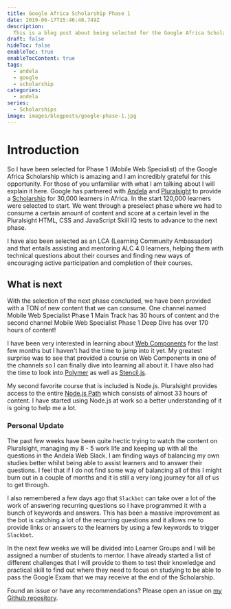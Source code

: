 ```yaml
---
title: Google Africa Scholarship Phase 1
date: 2019-06-17T15:46:48.749Z
description:
  This is a blog post about being selected for the Google Africa Scholarship Phase 1. I talk about what the scholarship is about and my thoughts about being a mentor.
draft: false
hideToc: false
enableToc: true
enableTocContent: true
tags:
  - andela
  - google
  - scholarship
categories:
  - andela
series:
  - Scholarships
image: images/blogposts/google-phase-1.jpg
---
```


# Introduction

So I have been selected for Phase 1 (Mobile Web Specialist) of the Google Africa Scholarship which is amazing and I am incredibly grateful for this opportunity. For those of you unfamiliar with what I am talking about I will explain it here. Google has partnered with [Andela](https://andela.com) and [Pluralsight](http://pluralsight.com) to provide a [Scholarship](https://africa.googleblog.com/2019/04/advance-your-career-with-google-africa.html) for 30,000 learners in Africa. In the start 120,000 learners were selected to start. We went through a preselect phase where we had to consume a certain amount of content and score at a certain level in the Pluralsight HTML, CSS and JavaScript Skill IQ tests to advance to the next phase.

I have also been selected as an LCA (Learning Community Ambassador) and that entails assisting and mentoring ALC 4.0 learners, helping them with technical questions about their courses and finding new ways of encouraging active participation and completion of their courses.

## What is next

With the selection of the next phase concluded, we have been provided with a TON of new content that we can consume. One channel named Mobile Web Specialist Phase 1 Main Track has 30 hours of content and the second channel Mobile Web Specialist Phase 1 Deep Dive has over 170 hours of content!

I have been very interested in learning about [Web Components](https://www.webcomponents.org/) for the last few months but I haven't had the time to jump into it yet. My greatest surprise was to see that provided a course on Web Components in one of the channels so I can finally dive into learning all about it. I have also had the time to look into [Polymer](https://www.polymer-project.org/) as well as [Stencil.js](https://stenciljs.com/).

My second favorite course that is included is Node.js. Pluralsight provides access to the entire [Node.js Path](https://www.pluralsight.com/paths/node-js) which consists of almost 33 hours of content. I have started using Node.js at work so a better understanding of it is going to help me a lot.

### Personal Update

The past few weeks have been quite hectic trying to watch the content on Pluralsight, managing my 8 - 5 work life and keeping up with all the questions in the Andela Web Slack. I am finding ways of balancing my own studies better whilst being able to assist learners and to answer their questions. I feel that if I do not find some way of balancing all of this I might burn out in a couple of months and it is still a very long journey for all of us to get through.

I also remembered a few days ago that `Slackbot` can take over a lot of the work of answering recurring questions so I have programmed it with a bunch of keywords and answers. This has been a massive improvement as the bot is catching a lot of the recurring questions and it allows me to provide links or answers to the learners by using a few keywords to trigger `Slackbot`.

In the next few weeks we will be divided into Learner Groups and I will be assigned a number of students to mentor. I have already started a list of different challenges that I will provide to them to test their knowledge and practical skill to find out where they need to focus on studying to be able to pass the Google Exam that we may receive at the end of the Scholarship.

Found an issue or have any recommendations? Please open an issue on [my Github repository](https://github.com/Asjas/Personal-Website/issues).

